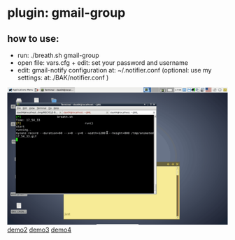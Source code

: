 plugin: gmail-group
=
how to use:
---
- run: ./breath.sh gmail-group
- open file: vars.cfg + edit: set your password and username
- edit: gmail-notify configuration at: ~/.notifier.conf (optional: use my settings: at:./BAK/notifier.conf )






![demo1](./.GIF/plugin-gmail-group-1.gif)
[demo2](./.GIF/plugin-gmail-group-2.gif)
[demo3](./.GIF/plugin-gmail-group-3.gif)
[demo4](./.GIF/plugin-gmail-group-4.gif)

